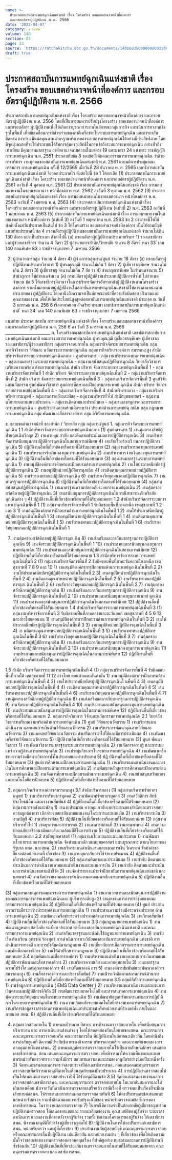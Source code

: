 ```yaml
---
name: >-
  ประกาศสถาบันการแพทย์ฉุกเฉินแห่งชาติ เรื่อง โครงสร้าง ขอบเขตอำนาจหน้าที่องค์การ
  และกรอบอัตราผู้ปฏิบัติงาน พ.ศ. 2566
date: '2023-04-07'
category: ง พิเศษ
volume: 140
section: 83
page: 33
source: 'https://ratchakitcha.soc.go.th/documents/140D083S0000000003300.pdf'
draft: true
---
```


# ประกาศสถาบันการแพทย์ฉุกเฉินแห่งชาติ เรื่อง โครงสร้าง ขอบเขตอำนาจหน้าที่องค์การ และกรอบอัตราผู้ปฏิบัติงาน พ.ศ. 2566

ประกาศสถาบันการแพทย์ฉุกเฉินแห่งชาติ เรื่อง โครงสร้าง ขอบเขตอานาจหน้าที่องค์การ และกรอบอัตราผู้ปฏิบัติงาน พ.ศ. 2566 โดยที่เป็นการสมควรปรับปรุงโครงสร้าง ขอบเขตอานาจหน้าที่องค์การ และกรอบอัตรา ผู้ปฏิบัติงานเพื่อให้เกิดการบูรณาการงานในลักษณะกลุ่มภารกิจ และเน้นการทางานเชิงรุกในพื้นที่ เพื่อขับเคลื่อนการมีส่วนร่วมของภาคีเครือข่ายในระบบการแพทย์ฉุกเฉิน และการกากับ ติดตาม การประเมินผลคุณภาพมาตรฐานบริการของระบบการแพทย์ฉุกเฉินได้อย่างมีประสิทธิภาพ โดยมีจุดมุ่งหมายที่จะให้ประชาชนได้รับการคุ้มครองสิทธิในการเข้าถึงระบบการแพทย์ฉุกเฉิน อย่างทั่วถึง เท่าเทียม มีคุณภาพมาตรฐาน อาศัยอานาจตามความในมาตรา 19 และมาตรา 24 แห่งพระ ราชบัญญัติการแพทย์ฉุกเฉิน พ.ศ. 2551 ประกอบกับข้อ 8 ของข้อบังคับคณะกรรมการการแพทย์ฉุกเฉิน ว่าด้วยการบริหาร งานบุคคลของสถาบันการแพทย์ฉุกเฉินแห่งชาติ พ.ศ. 2561 และมติการประชุมคณะกรรมการ การแพทย์ฉุกเฉิน ครั้งที่ 12/2565 เมื่อวันที่ 28 ธันวาคม พ. ศ. 2565 เลขาธิการสถาบัน การแพทย์ฉุกเฉินแห่งชาติ จึงออกประกาศไว้ ดังต่อไปนี้ ข้อ 1 ให้ยกเลิก (1) ประกาศสถาบันการแพทย์ฉุกเฉินแห่งชาติ เรื่อง โครงสร้าง ขอบเขตอำนาจหน้าที่องค์การ และกรอบอัตราผู้ปฏิบัติงาน พ.ศ. 2561 ลงวันที่ 4 ตุลาคม พ.ศ. 2561 (2) ประกาศสถาบันการแพทย์ฉุกเฉินแห่งชาติ เรื่อง การมอบหมายงานในขอบเขตอานาจ หน้าที่องค์การ พ.ศ. 2562 ลงวันที่ 3 ตุลาคม พ.ศ. 2562 (3) ประกาศสถาบันการแพทย์ฉุกเฉินแห่งชาติ เรื่อง การมอบหมายงานในขอบเขตอานาจ หน้าที่องค์การ พ.ศ. 2563 ลงวันที่ 7 เมษายน พ.ศ. 2563 (4) ประกาศสถาบันการแพทย์ฉุกเฉินแห่งชาติ เรื่อง โครงสร้าง ขอบเขตอานาจหน้าที่องค์การ และกรอบอัตราผู้ปฏิบัติงาน (ฉบับที่ 2) พ.ศ. 2563 ลงวันที่ 1 พฤษภาคม พ.ศ. 2563 (5) ประกาศสถาบันการแพทย์ฉุกเฉินแห่งชาติ เรื่อง การมอบหมายงานในข อบเขตอานาจ หน้าที่องค์การ (ฉบับที่ 3) ลงวันที่ 1 พฤษภาคม พ.ศ. 2563 ข้อ 2 ประกาศนี้ให้ใช้บังคับตั้งแต่วันประกาศเป็นต้นไป ข้อ 3 ให้โครงสร้าง ขอบเขตอำนาจหน้าที่องค์การ เป็นไปตามบัญชีแนบท้ายประกาศนี้ ข้อ 4 กรอบอัตราผู้ปฏิบัติงานของสถาบันการแพทย์ฉุกเฉินแห่งชาติ จำนวนไม่เกิน 130 อัตรา แบ่งเป็นประเภท ดังต่อไปนี้ (ก) กรอบอัตราผู้ปฏิบัติงานประเภทบริหาร 1) รองเลขาธิการ และผู้ช่วยเลขาธิการ จำนวน 4 อัตรา 2) ผู้อำนวยการสำนัก/วิทยาลัย จำนวน 8 อัตรา ้ หนา 33 ่ เลม 140 ตอนพิเศษ 83 ง ราชกิจจานุเบกษา 7 เมษายน 2566

3) ผู้อำนวยการกลุ่ม จำนวน 4 อัตรา 4) ผู้จั ดการกลุ่มงาน/ศูนย์ จำนวน 18 อัตรา (ข) กรอบอัตราผู้ปฏิบัติงานประเภทวิชาการ 1) ผู้ทรงคุณวุฒิ จำนวนไม่เกิน 1 อัตรา 2) ผู้เชี่ยวชาญพิเศษ จำนวนไม่เกิน 2 อัตรา 3) ผู้เชี่ยวชาญ จำนวนไม่เกิน 7 อัต รา 4) ชำนาญการพิเศษ ไม่กำหนดจำนวน 5) ชำนำญการ ไม่กำหนดจำนวน (ค) กรอบอัตราผู้ปฏิบัติงานประเภทปฏิบัติการทั่วไป ไม่กำหนดจำนวน ข้อ 5 ให้เลขาธิการมีอานาจในการบริหารจัดการอัตรากาลังผู้ปฏิบัติงานตามโครงสร้างองค์การ รวมทั้งมอบหมายผู้ปฏิบัติงานในสถาบันการแพทย์ฉุกเฉินแห่งชาติให้ดารงตาแหน่งตามประเภทของ ผู้ปฏิบัติงาน โดยคานึงถึงความจาเป็นลักษณะหน้าที่ความรับผิดชอบ ปริมาณและคุณภาพของงาน เพื่อให้เกิดประโยชน์สูงสุดต่อสถาบันการแพทย์ฉุกเฉินแห่งชาติ ประกาศ ณ วันที่ 3 มกราคม พ.ศ. 256 6 เรืออากาศเอก อัจฉริยะ แพงมา เลขาธิการสถาบันการแพทย์ฉุกเฉินแห่งชาติ ้ หนา 34 ่ เลม 140 ตอนพิเศษ 83 ง ราชกิจจานุเบกษา 7 เมษายน 2566

แนบท้าย ประกาศ สถาบัน การแพทย์ฉุกเฉิน แห่งชาติ เรื่อง โครงสร้าง ขอบเขตอานาจหน้าที่องค์การ และกรอบอัตราผู้ปฎิบัติงาน พ.ศ. 256 6 ลง วันที่ 3 มกราคม พ.ศ. 2566 ______________________ ก. โครงสร้างของสถาบันการแพทย์ฉุกเฉินแห่งชาติ เลขาธิการสถาบันการแพทย์ฉุกเฉินแห่งชาติ คณะกรรมการการแพทย์ฉุกเฉิน ผู้ทรงคุณวุฒิ ผู้เชี่ยวชาญพิเศษ ผู้เชี่ยวชาญ รองเลขาธิการ/ผู้ช่วยเลขาธิการ กลุ่มตรวจสอบภายใน กลุ่มภารกิจจัดระบบการแพทย์ฉุกเฉิน กลุ่มภารกิจวิชาการ วิจัยและ นวัตกรรมการแพทย์ฉุกเฉิน กลุ่มภารกิจบริหารองค์การ สมรรถนะสูง สำนักบริหารจัดการระบบการแพทย์ฉุกเฉินกลาง - ศูนย์นเรนทร - กลุ่มงานบริหารกองทุนการแพทย์ฉุกเฉิน - กลุ่มงานมาตรฐานระบบการแพทย์ฉุกเฉิน - กลุ่มงานสนับสนุนปฏิบัติการฉุกเฉิน วิทยาลัยวิชาการเตรียมความพร้อม ด้านการแพทย์ฉุกเฉิน สำนัก บริหาร จัดการระบบการแพทย์ฉุกเฉินพื้นที่ 1 - กลุ่มงานบริหารจัดการพื้นที่ 1 สำนัก บริหาร จัดการระบบการแพทย์ฉุกเฉินพื้นที่ 2 - กลุ่มงานบริหารจัดการพื้นที่ 2 สำนัก บริหาร จัดการระบบการแพทย์ฉุกเฉินพื้นที่ 3 - กลุ่มงานบริหารจัดการพื้นที่ 3 ศูนย์วิจัยและนวัตกรรม ศูนย์พัฒนาวิชาการ ศูนย์การศึกษาและฝึกอบรมการแพทย์ ฉุกเฉิน สำนัก บริหาร จัดการระบบการแพทย์ฉุกเฉินพื้นที่ 4 - กลุ่มงานบริหารจัดการพื้นที่ 4 สำนักบริหารกลาง - กลุ่มงานบริหารทรัพยากรมนุษย์ - กลุ่มงานการคลังและพัสดุ - กลุ่มงานบริหารทั่วไป สำนักยุทธศาสตร์ - กลุ่มงานนโยบายและแผนงบประมาณ - กลุ่มงานติตตามและประเมินผล - กลุ่มงานเลขานุการคณะกรรมการ การแพทย์ฉุกเฉิน - ศูนย์ประสานความร่วมมือระหว่าง ประเทศด้านการแพทย์ฉุ กเฉิน กลุ่ม กฎหมายการแพทย์ฉุกเฉิน กลุ่ม พัฒนาและสื่อสารองค์การ กลุ่ม ดิจิทัลการแพทย์ฉุกเฉิน

ข. ขอบเขตอำนาจหน้าที่ ของสำนัก / วิทยาลัย กลุ่ม กลุ่มงาน/ศูนย์ 1. กลุ่มภารกิจจัดระบบการแพทย์ฉุกเฉิน 1.1 สำนักบริหารจัดการระบบการแพทย์ฉุกเฉินกลาง (1) ศูนย์นเรนทร 1) งานคุ้มครองสิทธิผู้ป่วยฉุกเฉินวิกฤต 2) งานควบคุม กำกับ และติดตามประเมินผลการปฏิบัติการฉุกเฉิน 3) งานบริหารจัดการสนับสนุนการปฏิบัติการฉุกเฉินในสถานการณ์พิเศษ 4) งานรับเรื่องร้องเรี ยนการปฏิบัติการฉุกเฉิน 5) ปฏิบัติงานอื่นที่เกี่ยวข้องหรือตามที่ได้รับมอบหมาย (2) กลุ่มงานบริหารกองทุนการแพทย์ฉุกเฉิน 1) งานบริหารการรับเงินกองทุนการแพทย์ฉุกเฉิน 2) งานบริหารการจ่ายเงินกองทุนการแพทย์ฉุกเฉิน 3) ปฏิบัติงานอื่นที่เกี่ยวข้องหรือตามที่ได้รับมอบหมาย (3) กลุ่มงานมาตรฐานระบบการแพทย์ฉุกเฉิน 1) งานอนุมัติองค์กรการศึกษาและฝึกอบรมด้านการแพทย์ฉุกเฉิน 2) งานให้ประกาศนียบัตรผู้ปฏิบัติการฉุกเฉิน 3) งานอนุมัติหน่วยปฏิบัติการฉุกเฉิน 4) งานติดตามคุณภาพหน่วยปฏิบัติการฉุกเฉิน 5) งานรับรองพาหนะปฏิบัติการฉุกเฉิน 6) งานรับรองวิทยุคมนาคมปฏิบัติการฉุกเฉิน 7) งานมาตรฐานการปฏิบัติการฉุกเฉิน 8) ปฏิบัติงานอื่นที่เกี่ยวข้องหรือตามที่ได้รับมอบหมาย (4) กลุ่มงานสนับสนุนปฏิบัติการฉุกเฉิน 1) งานมาตรฐานความปลอดภัยระบบการแพทย์ฉุกเฉิน 2) งานคุ้มครองสวัสดิภาพผู้ปฏิบัติการฉุกเฉิน 3) งานสนับสนุนการปฏิบัติการฉุกเฉินในกรณีสาธารณภัยหรือภัยฉุกเฉินต่าง ๆ 4) ปฏิบัติงานอื่นที่เกี่ยวข้องหรือตามที่ได้รับมอบหมาย 1.2 สำนักบริหารจัดการระบบการแพท ย์ฉุกเฉินพื้นที่ 1 (1) กลุ่มงานบริหารจัดการพื้นที่ 1 รับผิดชอบพื้นที่ภาคเหนือ เขตสุขภาพที่ 1 2 และ 3 1) งานอนุมัติองค์กรการฝึกอบรมด้านการแพทย์ฉุกเฉินในพื้นที่ 1 2) งานให้ประกาศนียบัตรผู้ปฏิบัติการฉุกเฉินในพื้นที่ 1 3) งานอนุมัติหน่วยปฏิบัติการฉุกเฉินในพื้นที่ 1 4) งานติดตามคุณภาพหน่วยปฏิบัติการฉุกเฉินในพื้นที่ 1 5) งานรับรองพาหนะปฏิบัติการฉุกเฉินในพื้นที่ 1 6) งานรับรองวิทยุคมนาคมปฏิบัติการฉุกเฉินในพื้นที่ 1

7) งานคุ้มครองสวัสดิภาพผู้ปฏิบัติการฉุกเ ฉิน 8) งานส่งเสริมและกากับมาตรฐานการปฏิบัติการฉุกเฉิน 9) งานจัดระบบปฏิบัติการฉุกเฉินในพื้นที่ 1 10) งานประสานและสนับสนุนกองทุนการแพทย์ฉุกเฉิน 11) งานประสานและสนับสนุนการปฏิบัติการฉุกเฉินในสถานการณ์พิเศษ 12) ปฏิบัติงานอื่นที่เกี่ยวข้องหรือตามที่ได้รับมอบหมาย 1.3 สำนักบริหารจัดการระบบการแพทย์ฉุกเฉินพื้นที่ 2 (1) กลุ่มงานบริหารจัดการพื้นที่ 2 รับผิดชอบพื้นที่ภาคะวันออกเฉียงเหนือ เขตสุขภาพที่ 7 8 9 และ 10 1) งานอนุมัติองค์กรการฝึกอบรมด้านการแพทย์ฉุกเฉินในพื้นที่ 2 2) งานให้ประกาศนียบัตรผู้ปฏิบัติการฉุกเฉินในพื้นที่ 2 3) งานอนุมัติหน่วยปฏิบัติการฉุกเฉินในพื้นที่ 2 4) งานติดตามคุณภาพหน่วยปฏิบัติการฉุกเฉินในพื้นที่ 2 5) งานรับรองพาหนะปฏิบัติการฉุกเ ฉินในพื้นที่ 2 6) งานรับรองวิทยุคมนาคมปฏิบัติการฉุกเฉินในพื้นที่ 2 7) งานคุ้มครองสวัสดิภาพผู้ปฏิบัติการฉุกเฉิน 8) งานส่งเสริมและกากับมาตรฐานการปฏิบัติการฉุกเฉิน 9) งานจัดระบบปฏิบัติการฉุกเฉินในพื้นที่ 2 10) งานประสานและสนับสนุนกองทุนการแพทย์ ฉุกเฉิน 11) งานประสานและสนับสนุนการปฏิบัติการฉุกเฉินในสถานการณ์พิเศษ 12) ปฏิบัติงานอื่นที่เกี่ยวข้องหรือตามที่ได้รับมอบหมาย 1.4 สำนักบริหารจัดการระบบการแพทย์ฉุกเฉินพื้นที่ 3 (1) กลุ่มงานบริหารจัดการพื้นที่ 3 รับผิดชอบฟื้นที่ภาคกลางและตะวันออก เขตสุขภาพที่ 4 5 6 13 และอ่าวไทยตอนบน 1) งานอนุมัติองค์กรการฝึกอบรมด้านการแพทย์ฉุกเฉินในพื้นที่ 3 2) งานให้ประกาศนียบัตรผู้ปฏิบัติการฉุกเฉินในพื้นที่ 3 3) งานอนุมัติหน่วยปฏิบัติการฉุกเฉินในพื้นที่ 3 4) งา นติดตามคุณภาพหน่วยปฏิบัติการฉุกเฉินในพื้นที่ 3 5) งานรับรองพาหนะปฏิบัติการฉุกเฉินในพื้นที่ 3 6) งานรับรองวิทยุคมนาคมปฏิบัติการฉุกเฉินในพื้นที่ 3 7) งานคุ้มครองสวัสดิภาพผู้ปฏิบัติการฉุกเฉิน 8) งานส่งเสริมและกากับมาตรฐานการปฏิบัติการฉุกเฉิน 9) งานจัดระบบปฏิบัติการฉุกเฉินในพื้นที่ 3 10) งานประสานและสนับสนุนกองทุนการแพทย์ฉุกเฉิน 11) งานประสานและสนับสนุนการปฏิบัติการฉุกเฉินในสถานการณ์พิเศษ 12) ปฏิบัติงานอื่นที่เกี่ยวข้องหรือตามที่ได้รับมอบหมาย

1.5 สำนัก บริหารจัดการระบบการแพทย์ฉุกเฉินพื้นที่ 4 (1) กลุ่มงานบริหารจัดการพื้นที่ 4 รับผิดชอบพื้นที่ภาคใต้ เขตสุขภาพที่ 11 12 อ่าวไทย ตอนล่างและอันดามัน 1) งานอนุมัติองค์กรการฝึกอบรมด้านการแพทย์ฉุกเฉินในพื้นที่ 4 2) งานให้ประกาศนียบัตรผู้ปฏิบัติการฉุกเฉินใ นพื้นที่ 4 3) งานอนุมัติหน่วยปฏิบัติการฉุกเฉินในพื้นที่ 4 4) งานติดตามคุณภาพหน่วยปฏิบัติการฉุกเฉินในพื้นที่ 4 5) งานรับรองพาหนะปฏิบัติการฉุกเฉินในพื้นที่ 4 6) งานรับรองวิทยุคมนาคมปฏิบัติการฉุกเฉินในพื้นที่ 4 7) งานคุ้มครองสวัสดิภาพผู้ปฏิบัติการฉุกเฉิน 8) งานส่งเสริมและกากับมาตรฐานการปฏิบัติการฉุกเฉิน 9) งานจัดระบบปฏิบัติการฉุกเฉินในพื้นที่ 4 10) งานประสานและสนับสนุนกองทุนการแพทย์ฉุกเฉิน 11) งานประสานและสนับสนุนการปฏิบัติการฉุกเฉินในสถานการณ์พิเศษ 12) ปฏิบัติงานอื่นที่เกี่ยวข้องหรือตามที่ได้รับมอบหมาย 2. กลุ่มภารกิจวิชาการ วิจัยและนวัตกรรมการแพทย์ฉุกเฉิน 2.1 วิทยาลัยวิชาการเตรียมความพร้อมด้านการแพทย์ฉุกเฉิน (1) ศูนย์ วิจัยและนวัตกรรม 1) งานบริหารแผนดำเนินงาน และแผนการเงินด้านวิจัยและนวัตกรรม 2) งานบริหารการพัฒนาคุณภาพวิจัยและนวัตกรรม 3) งานเผยแพร่วิจัยและนวัตกรรม ส่งเสริมการนำไปใช้และมีการประเมินผล 4) งานพัฒนาเครือข่ายวิจัยและนวัตกรรม 5) ปฏิบัติงานอื่นที่เกี่ยวข้องหรือตามที่ได้รับมอบหมาย (2) ศูนย์ พัฒนาวิชาการ 1) งานพัฒนาวิชาการมาตรฐานระบบการการแพทย์ฉุกเฉิน 2) งานจัดการความรู้ และการเผยแพร่ความรู้ด้านการแพทย์ฉุกเฉิน 3) งานประชุมวิชาการในระบบการแพทย์ฉุกเฉิน 4) งานพัฒนาเครือข่ายความร่วมมือทางวิชาการทั้งในประเทศและต่างประเทศ 5) ปฏิ บัติงานอื่นที่เกี่ยวข้องหรือตามที่ได้รับมอบหมาย (3) ศูนย์การศึกษาและฝึกอบรมการแพทย์ฉุกเฉิน 1) งานบริหารแผนดำเนินงานและการเงินในการศึกษาและฝึกอบรมด้านการแพทย์ฉุกเฉิน 2) งานพัฒนาหลักสูตรการศึกษาและฝึกอบรมด้านการแพทย์ฉุกเฉิน 3) งานจัดการศึกษาและฝึกอบรมด้านการแพทย์ฉุกเฉิน 4) งานสนับสนุนทรัพยากรและเทคโนโลยีการฝึกอบรม 5) ปฏิบัติงานอื่นที่เกี่ยวข้องหรือตามที่ได้รับมอบหมาย

3. กลุ่มภารกิจบริหารองค์การสมรรถนะสูง 3.1 สำนักบริหารกลาง (1) กลุ่มงานบริหารทรัพยากรมนุษย์ 1) งานบริหารทรัพยากรบุคคล 2) งานพัฒนาทรัพยากรบุคคล 3) งานสวัสดิการ สิทธิประโยชน์อื่น และแรงงานสัมพันธ์ 4) ปฏิบัติงานอื่นที่เกี่ยวข้องหรือตามที่ได้รับมอบหมาย (2) กลุ่มงานการคลังและพัสดุ 1) งานงบประมาณ ควบคุม กากับงบประมาณของสำนักและตรวจสอบความถูกต้องการ เบิกจ่ายงบสถาบันตามแผนงาน/โครงการและแผนเงิน 2) งานบริหารการเงิน 3) งานบัญชี 4) งานบริหารพัสดุ 5) ปฏิบัติงานอื่นที่เกี่ยวข้องหรือตามที่ได้รับมอบหมาย (3) กลุ่มงานบริหารทั่วไป 1) งานธุรการและสารบรรณ 2) งานอาคารสถานที่ 3) งานยานพาหนะ 4) งานความปลอดภัยอาชีวอนามัยและสิ่งแวดล้อมที่ดีในการทำงาน 5) ปฏิบัติงานอื่นที่เกี่ยวข้องหรือตามที่ได้รับมอบหมาย 3.2 สำนักยุทธศาสตร์ (1) กลุ่มงานนโยบายและแผนงบประมาณ 1) งานพัฒนานโยบายระบบการแพทย์ฉุกเฉิน จัดทำแผนหลัก แผนยุทธศาสตร์ แผนบูรณาการ ตามนโยบายของรัฐบาล กพฉ. และสพฉ. 2) งานบริหารแผนดำเนินงานและแผนการเงิน วิเคราะห์ จัดทำคำขอ ชี้แจงต่อหน่วยงานที่ เกี่ยวข้อง 3) งานควบคุมกากับการใช้จ่ายงบประมาณ 4) ปฏิบัติงานอื่นที่ เกี่ยวข้องหรือตามที่ได้รับมอบหมาย (2) กลุ่มงานติตตามและประเมินผล 1) งานกำกับ ติดตามและประเมินผลการดำเนินงานตามแผนดำเนินงานและแผนการเงิน 2) งานกำกับ ติดตามและประเมินผลการดำเนินงานตามตัวชี้วัด 3) งานจัดทำรายงานประจำปีสถาบันการแพทย์ฉุกเฉินแห่งชาติ และเผยแพร่ 4) งานจัดทำรายงานผลการดำเนินงานตามแผนหลักการแพทย์ฉุกเฉิน 5) ปฏิบัติงานอื่นที่เกี่ยวข้องหรือตามที่ได้รับมอบหมาย

(3) กลุ่มงานเลขานุการคณะกรรมการการแพทย์ฉุกเฉิน 1) งานอานวยการและสนับสนุนการปฏิบัติงานของคณะกรรมการการแพทย์ฉุกเฉินและ ผู้บริหารระดับสูง 2) งานเลขานุการการประชุมของคณะกรรมการการแพทย์ฉุกเฉิน 3) ปฏิบัติงานอื่นที่เกี่ยวข้องหรือตามที่ได้รับมอบหมาย (4) ศูนย์ ประสานความร่วมมือระหว่างประเทศด้านการแพทย์ฉุกเฉิน 1) งานประสานความร่วมมือระหว่างประเทศ ด้านการแพทย์ฉุกเฉิน 2) งานพัฒนาเครือข่ายระหว่างประเทศด้านการแพทย์ฉุกเฉิน 3) งานวิเทศสัมพันธ์ 4) ปฏิบัติงานอื่นที่เกี่ยวข้องหรือตามที่ได้รับมอบหมาย 3.3 กลุ่มกฎหมายการแพทย์ฉุกเฉิน 1) งานพัฒนากฎหมาย ข้อบังคับ ระเบียบ ประกาศ คำสั่งของสถาบันการแพทย์ฉุกเฉินแห่งชาติ และคณะกรรมการการแพทย์ฉุกเฉิน 2) งานกำกับมาตรฐานและบังคับใช้กฎหมายการแพทย์ฉุกเฉิน 3) งานรับเรื่องร้องเรียน อุทธรณ์ ร้องทุกข์ การดำเนินการทางวินัยของสถาบันการแพทย์ฉุกเฉิน แห่งชาติ การดำเนินการทางคดี และการบังคับคดีตามกฎหมาย 4) งานเกี่ยวกับการเลือกกรรมการการแพทย์ฉุกเฉิน และคัดเลือกเลขาธิการ 5) งานให้คำปรึกษาทางกฎหมาย 6) ปฏิบัติงานอื่ นที่เกี่ยวข้องหรือตามที่ใด้รับมอบหมาย 3.4 กลุ่มพัฒนาและสื่อสารองค์การ 1) งานบริหารแผนดำเนินงานและแผนการเงินตามแผนปฏิบัติการพัฒนาและสื่อสารองค์การ 2) งานบริหารความเสี่ยงและควบคุมภายใน 3) งานมาตรฐาน ความโปร่งใส และคุณภาพองค์การ 4) งานพัฒนาองค์ การ 5) งานองค์การสัมพันธ์และพัฒนาองค์การสมรรถนะสูง 6) งานสื่อสารองค์การและประชาสัมพันธ์ 7) งานเฝ้าระวังติดตามสถานการณ์ด้านการแพทย์ฉุกเฉิน 8) ปฏิบัติงานอื่นที่เกี่ยวข้องหรือตามที่ได้รับมอบหมาย 3.5 กลุ่มดิจิทัลการแพทย์ฉุกเฉิน 1) งานข้อมูลการแพทย์ฉุกเฉิน ( EMS Data Center ) 2) งานบริหารแผนดำเนินงานและแผนการเงินตามแผนปฏิบัติการดิจิทัล 3) งานพัฒนาระบบเทคโนโลยี และสารสนเทศการแพทย์ฉุกเฉิน 4) งานพัฒนาระบบวิทยุคมนาคมในระบบการแพทย์ฉุกเฉิน 5) งานพัฒนาข้อมูลทรัพยากรและผลการปฏิบั ติการในระบบการแพทย์ฉุกเฉิน 6) งานความปลอดภัยระบบเทคโนโลยีสารสนเทศการแพทย์ฉุกเฉิน 7) งานบริการข้อมูลข่าวสารด้านการแพทย์ฉุกเฉินแก่ประชาชนหรือหน่วยงานที่ร้องขอทั้ง ภายในและภายนอก สพฉ. 8) ปฏิบัติงานอื่นที่เกี่ยวข้องหรือตามที่ได้รับมอบหมาย

4. กลุ่มตรวจสอบภายใน 1) กาหนดเป้าหมาย ทิศทาง ภารกิจงานตรวจสอบภายใน เพื่อสนับสนุนการบริหารงาน และ การดาเนินงานด้านต่าง ๆ โดยให้สอดคล้องกับนโยบายของสพฉ. คณะกรรมการ คณะอนุกรรมการตรวจสอบหรือ คณะกรรมการอื่น ที่ปฏิบัติงานในลักษณะเดียวกัน โดยคำนึงถึงการกำกับดูแลที่ ดีความมีประสิทธิภาพของกิจกรรม บริหารความเสี่ยง และความเพียงพอของการควบคุมภายในของสพฉ. 2) กาหนดกฎบัตรการตรวจสอบภายในไว้เป็นลายลักษณ์อักษร เสนอต่อเลขาธิการสพฉ. ก่อน เสนอคณะอนุกรรมการตรวจสอบ เพื่อพิจารณาให้ความเห็นชอบและเผยแพร่หน่วยรับตรวจทราบ รวมทั้งมีการ สอบทานความเหมาะสมของกฎบัตรอย่างน้อยปีละหนึ่งครั้ง 3) จัดทาและเสนอแผนการตรวจสอบประจาปีต่อเลขาธิการสพฉ. ก่อนเสนอคณะอนุกรรมการ ตรวจสอบเพื่อพิจารณาอนุมัติภายในเดือนสุดท้ายของปีงบประมาณ 4) การปฏิบัติงานตรวจสอบให้เป็นไปตามแผนการตรวจสอบประจำปีที่ ได้รับอนุมัติตามข้อ 3 5) จัดทำและเสนอรายงานผลการตรวจสอบต่อเลขาธิการสพฉ. และคณะอนุกรรมการ ตรวจสอบภายใน ในเวลาอันสมควรและไม่เกินสองเดือน นับจากวันที่ดาเนินการตรวจสอบเสร็จแล้ว กรณีเรื่องที่ ตรวจพบเป็นเรื่องที่จะมีผลเสียหายต่อสพฉ. ให้รายงานผลรายงานผลการตรวจสอ บทันที 6) ให้คาปรึกษาและข้อเสนอแนะแก่หน่วยรับตรวจ รวมทั้งติดตามผลการปรับปรุงแก้ไขของ หน่วยรับตรวจตามข้อสั่งการของเลขาธิการสพฉ. ในรายงานผลการตรวจสอบ 7) ในกรณีมีความจำเป็นต้องอาศัยผู้เชี่ยวชาญมาร่วมปฏิบัติงานตรวจสอบ ให้เสนอขอบเขตและ รายละเอียดของงาน คุณส มบัติของผู้รับจ้าง ระยะเวลาดาเนินการ และผลงานที่คาดหวังจากผู้รับจ้าง รวมทั้ง ข้อเสนอโครงการของผู้รับจ้าง ให้เลขาธิการสพฉ. พิจารณาอนุมัติให้ว่าจ้างผู้เชี่ยวชาญต่อไป 8) ปฏิบัติงานในการให้คาปรึกษาแก่เลขาธิการสพฉ. หน่วยรับตรวจ และผู้ที่เกี่ยวข้อง 9) ประสำนงานกับผู้สอบบัญชี คณะอนุกรรมการตรวจสอบ หรือคณะกรรมการอื่นที่ปฏิบัติงาน เช่นเดียวกัน และหน่วยงานต่าง ๆ ที่เกี่ยวข้อง เพื่อให้เกิดความมั่นใจว่าขอบเขตของงานตรวจสอบครอบคลุมเรื่อง ที่สำคัญอย่างเหมาะสมและลดการปฏิบัติงานที่ซ้ำซ้อนกัน 10) ปฏิบัติงานอื่นที่เกี่ยวข้องกับงานตรวจสอบภายในตามที่ได้รับมอบหมายจาก คณะอนุกรรมการตรวจสอบ และเลขาธิการสพฉ.
